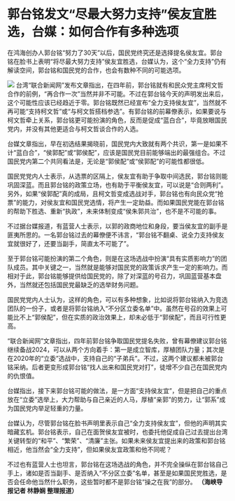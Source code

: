 # 郭台铭发文“尽最大努力支持”侯友宜胜选，台媒：如何合作有多种选项

在鸿海创办人郭台铭“努力了30天”以后，国民党终究还是选择提名侯友宜。郭台铭在脸书上表明“将尽最大努力支持”侯友宜胜选，台媒认为，这个“全力支持”仍有解读空间，郭台铭和国民党的合作，也会有数种不同的可能选项。

![](https://inews.gtimg.com/om_bt/ObfSMy1DlXpxVkvWI8_DDjvWWKnSQ8qOrwNO8iBMOPzoQAA/1000)
台湾“联合新闻网”发布文章指出，在四年前，郭台铭就有和民众党主席柯文哲合作的前例，“再合作一次”当然并非不可能。不过在郭台铭今天的声明发出来后，这个可能性应该已经趋近于零。郭台铭既然已经宣布“全力支持侯友宜”，当然就不再可能“支持柯文哲”或“与柯文哲搭档参选”。有郭台铭的前幕僚表示，如果要说与柯文哲牵上关系，郭台铭更可能扮演的角色，反而是促成“蓝白合”，毕竟放眼国民党内，并没有其他更适合与柯文哲谈合作的人选。

台媒文章指出，早在初选结果揭晓前，国民党内大致就有两个共识，第一是如果不计“蓝白合”，“侯郭配”或“郭侯配”，应该是国民党目前能够端出的最强组合。不过国民党内第二个共同看法是，无论是“郭侯配”或“侯郭配”的可能性都很低。

国民党党内人士表示，从选票的区隔上，侯友宜有助于争取中间选民，郭台铭则能巩固深蓝。而且郭台铭的政策立场，也有助于平衡侯友宜，可以说是“合则两利”。另外，如果“侯郭配”真的成局，且柯文哲变成选战对手，郭台铭也有向民众党“抢票”的能力，对侯友宜和国民党选情，将产生一定助益。而如果国民党能在郭台铭的帮助下胜选、重新“执政”，未来体制变成“侯朱郭共治”，也不是不可能的事。

不过据台媒报道，有蓝营人士表示，以郭的政商地位和身段，要当侯友宜的副手是匪夷所思的。一名郭台铭过去的幕僚便不讳言，“郭台铭不翻桌、说全力支持侯友宜就很好了，还要当副手，简直太不可能了”。

至于郭台铭可能扮演的第二个角色，则是在这场选战中扮演“具有实质影响力”的团队成员。其中关键之一，当然就是能够对国民党的政策诉求产生一定的影响力。而相对于此，郭台铭能够提供给国民党的，除了对深蓝的号召力，巩固蓝营基本盘外，当然就还包括国民党最缺乏的选举财务问题。

国民党党内人士认为，这样的角色，可以有多种想象，比如说将郭台铭纳入为竞选团队的一份子，或者是将郭台铭纳入“不分区立委名单”中。虽然在号召的效果上可能比不上“郭侯配”，但在实质的政治效果上，却未必低于“郭侯配”，而且可行性更高。

“联合新闻网”文章指出，四年前郭台铭争取国民党提名失败，曾有幕僚建议郭台铭继续备战2024，可以从两个方向着手：第一是成立智库，厚植团队力量；其次是在2020年的“立委”选战中，支持自己的“子弟兵”。不过，这两个建议都未被郭台铭采纳。后者更变形成郭台铭“找人出来和国民党对打”，徒增不少自己在国民党内的仇恨值。

台媒指出，接下来郭台铭可能的做法，是一方面“支持侯友宜”，但是把自己的重点放在“立委”选举上，大力帮助与自己亲近的人马，厚植“亲郭”的势力，让“郭系”成为国民党内举足轻重的力量。

台媒认为，尽管郭台铭在脸书声明里表示自己“全力支持侯友宜”，但他的声明其实暗藏玄机。郭台铭表示，自己在面贺侯友宜被时，也委托他促成自己过去提出台湾关键转型的“和平”、“繁荣”、“清廉”主张。如果未来侯友宜提出来的政策和郭台铭相近，他当然会“全力支持”，但如果侯友宜政策和他不同呢？

不过也有蓝营人士也坦言，郭台铭在这场选战的角色，并不完全操纵在郭台铭自己手上，诸如是否当副手、是否纳入“不分区立委”名单，甚至是如果国民党胜选，是否会任命他当然什么职务，这些暂时都不是郭台铭“操之在我”的部分。
**（海峡导报记者 林静娴 整理报道）**

